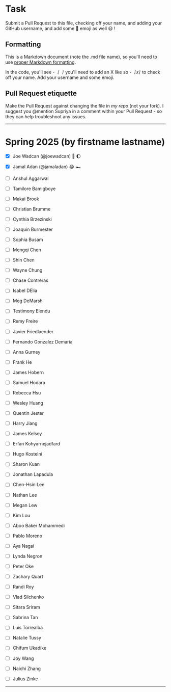 # Task
Submit a Pull Request to this file, checking off your name, and adding your GitHub username, and add some :rocket: emoji as well :smiley: ! 

## Formatting
This is a Markdown document (note the .md file name), so you'll need to use [proper Markdown formatting](https://help.github.com/articles/basic-writing-and-formatting-syntax/#task-lists). 

In the code, you'll see *`- [ ]`* you'll need to add an X like so *`- [X]`* to check off your name. Add your username and some emoji.

## Pull Request etiquette
Make the Pull Request against changing the file in _my repo_ (not your fork). I suggest you @mention Supriya  in a comment within your Pull Request - so they can help troubleshoot any issues.  

------------

# Spring 2025 (by firstname lastname)

- [X] Joe Wadcan (@joewadcan) 🚀 🌔
      
- [X] Jamal Adan (@jamaladan) 😂 🏎️
      
- [ ] Anshul Aggarwal

- [ ] Tamilore Bamigboye

- [ ] Makai Brook

- [ ] Christian Brumme

- [ ] Cynthia Brzezinski

- [ ] Joaquin Burmester

- [ ] Sophia Busam

- [ ] Mengqi Chen

- [ ] Shin Chen

- [ ] Wayne Chung

- [ ] Chase Contreras

- [ ] Isabel DElia

- [ ] Meg DeMarsh

- [ ] Testimony Elendu

- [ ] Remy Freire

- [ ] Javier Friedlaender

- [ ] Fernando Gonzalez Demaria

- [ ] Anna Gurney

- [ ] Frank He

- [ ] James Hobern

- [ ] Samuel Hodara

- [ ] Rebecca Hsu

- [ ] Wesley Huang

- [ ] Quentin Jester

- [ ] Harry Jiang

- [ ] James Kelsey

- [ ] Erfan Kohyarnejadfard

- [ ] Hugo Kostelni

- [ ] Sharon Kuan

- [ ] Jonathan Lapadula

- [ ] Chen-Hsin Lee

- [ ] Nathan Lee

- [ ] Megan Lew

- [ ] Kim Lou

- [ ] Aboo Baker Mohammedi

- [ ] Pablo Moreno

- [ ] Aya Nagai

- [ ] Lynda Negron

- [ ] Peter Oke

- [ ] Zachary Quart

- [ ] Randi Roy

- [ ] Vlad Silchenko

- [ ] Sitara Sriram

- [ ] Sabrina Tan

- [ ] Luis Torrealba

- [ ] Natalie Tussy

- [ ] Chifum Ukadike

- [ ] Joy Wang

- [ ] Naichi Zhang

- [ ] Julius Zinke

-----------------



